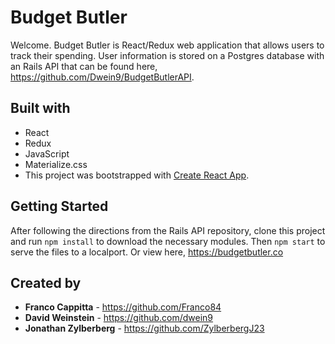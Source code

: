 # Budget Butler

Welcome. Budget Butler is  React/Redux web application that allows users to track their spending. User information is stored on a Postgres database with an Rails API that can be found here, https://github.com/Dwein9/BudgetButlerAPI.

## Built with
* React
* Redux
* JavaScript
* Materialize.css
* This project was bootstrapped with [Create React App](https://github.com/facebookincubator/create-react-app).

## Getting Started
After following the directions from the Rails API repository, clone this project and run `npm install` to download the necessary modules. Then `npm start` to serve the files to a localport. Or view here, https://budgetbutler.co

## Created by
* **Franco Cappitta** - https://github.com/Franco84
* **David Weinstein** - https://github.com/dwein9 
* **Jonathan Zylberberg** - https://github.com/ZylberbergJ23
